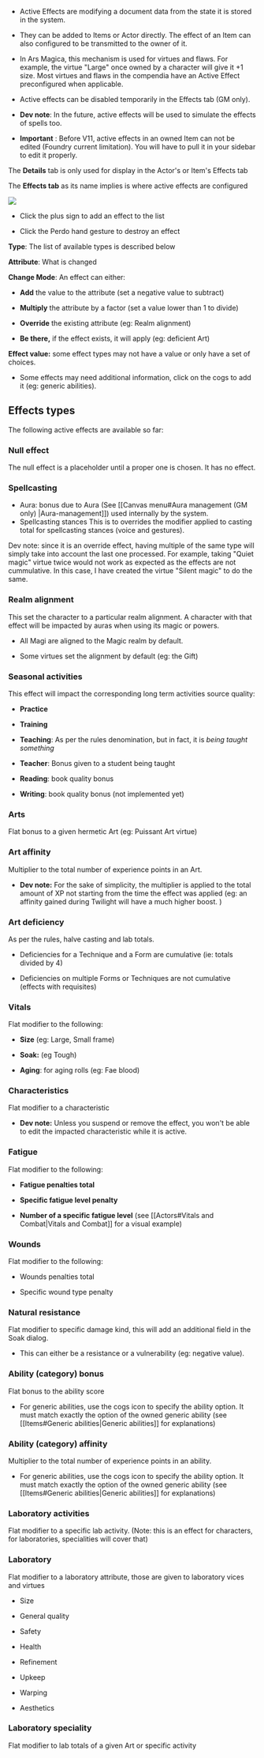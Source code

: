 -   Active Effects are modifying a document data from the state it is stored in the system.
    
-   They can be added to Items or Actor directly. The effect of an Item can also configured to be transmitted to the owner of it.
    
-   In Ars Magica, this mechanism is used for virtues and flaws. For example, the virtue "Large" once owned by a character will give it +1 size. Most virtues and flaws in the compendia have an Active Effect preconfigured when applicable.
    
-   Active effects can be disabled temporarily in the Effects tab (GM only).
    
-   **Dev note**: In the future, active effects will be used to simulate the effects of spells too.
    
-   **Important** : Before V11, active effects in an owned Item can not be edited (Foundry current limitation). You will have to pull it in your sidebar to edit it properly.
    

The **Details** tab is only used for display in the Actor's or Item's Effects tab

The **Effects tab** as its name implies is where active effects are configured

![](systems/arm5e/assets/userguide/ActiveEffectConfig.webp)

-   Click the plus sign to add an effect to the list
    
-   Click the Perdo hand gesture to destroy an effect
    

**Type**: The list of available types is described below

**Attribute**: What is changed

**Change Mode**: An effect can either:

-   **Add** the value to the attribute (set a negative value to subtract)
    
-   **Multiply** the attribute by a factor (set a value lower than 1 to divide)
    
-   **Override** the existing attribute (eg: Realm alignment)
    
-   **Be there,** if the effect exists, it will apply (eg: deficient Art)
    

**Effect value:** some effect types may not have a value or only have a set of choices.

-   Some effects may need additional information, click on the cogs to add it (eg: generic abilities).
    

## Effects types

The following active effects are available so far:

### Null effect

The null effect is a placeholder until a proper one is chosen. It has no effect.

### Spellcasting

- Aura: bonus due to Aura (See [[Canvas menu#Aura management (GM only) |Aura-management]]) used internally by the system.
- Spellcasting stances
This is to overrides the modifier applied to casting total for spellcasting stances (voice and gestures).

Dev note: since it is an override effect, having multiple of the same type will simply take into account the last one processed. For example, taking "Quiet magic" virtue twice would not work as expected as the effects are not cummulative. In this case, I have created the virtue "Silent magic" to do the same.

### Realm alignment

This set the character to a particular realm alignment. A character with that effect will be impacted by auras when using its magic or powers.

-   All Magi are aligned to the Magic realm by default.
    
-   Some virtues set the alignment by default (eg: the Gift)
    

### Seasonal activities

This effect will impact the corresponding long term activities source quality:

-   **Practice**
    
-   **Training**
    
-   **Teaching**: As per the rules denomination, but in fact, it is _being taught something_
    
-   **Teacher**: Bonus given to a student being taught
    
-   **Reading**: book quality bonus
    
-   **Writing**: book quality bonus (not implemented yet)
    

### Arts

Flat bonus to a given hermetic Art (eg: Puissant Art virtue)

### Art affinity

Multiplier to the total number of experience points in an Art.

-   **Dev note:** For the sake of simplicity, the multiplier is applied to the total amount of XP not starting from the time the effect was applied (eg: an affinity gained during Twilight will have a much higher boost. )  
    

### Art deficiency

As per the rules, halve casting and lab totals.

-   Deficiencies for a Technique and a Form are cumulative (ie: totals divided by 4)
    
-   Deficiencies on multiple Forms or Techniques are not cumulative (effects with requisites)


### Vitals

Flat modifier to the following:

-   **Size** (eg: Large, Small frame)
    
-   **Soak:** (eg Tough)
    
-   **Aging**: for aging rolls (eg: Fae blood)
    

### Characteristics

Flat modifier to a characteristic

-   **Dev note:** Unless you suspend or remove the effect, you won't be able to edit the impacted characteristic while it is active.
    

### Fatigue

Flat modifier to the following:

-   **Fatigue penalties total**
    
-   **Specific fatigue level penalty**
    
-   **Number of a specific fatigue level** (see [[Actors#Vitals and Combat|Vitals and Combat]] for a visual example)
    

### Wounds

Flat modifier to the following:

-   Wounds penalties total
    
-   Specific wound type penalty
    

### Natural resistance

Flat modifier to specific damage kind, this will add an additional field in the Soak dialog.

-   This can either be a resistance or a vulnerability (eg: negative value).
    

### Ability (category) bonus

Flat bonus to the ability score

-   For generic abilities, use the cogs icon to specify the ability option. It must match exactly the option of the owned generic ability (see [[Items#Generic abilities|Generic abilities]]  for explanations)
    

### Ability (category) affinity

Multiplier to the total number of experience points in an ability.

-   For generic abilities, use the cogs icon to specify the ability option. It must match exactly the option of the owned generic ability (see [[Items#Generic abilities|Generic abilities]] for explanations)
    

### Laboratory activities

Flat modifier to a specific lab activity. (Note: this is an effect for characters, for laboratories, specialities will cover that)

### Laboratory

Flat modifier to a laboratory attribute, those are given to laboratory vices and virtues

-   Size
    
-   General quality
    
-   Safety
    
-   Health
    
-   Refinement
    
-   Upkeep
    
-   Warping
    
-   Aesthetics
    

### Laboratory speciality

Flat modifier to lab totals of a given Art or specific activity